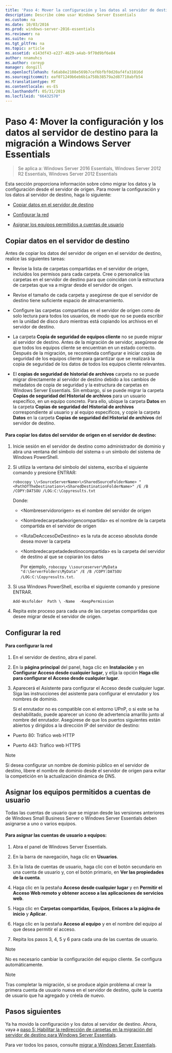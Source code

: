 ```yaml
---
title: 'Paso 4: Mover la configuración y los datos al servidor de destino para la migración a Windows Server Essentials'
description: Describe cómo usar Windows Server Essentials
ms.custom: na
ms.date: 10/03/2016
ms.prod: windows-server-2016-essentials
ms.reviewer: na
ms.suite: na
ms.tgt_pltfrm: na
ms.topic: article
ms.assetid: e143df43-e227-4629-a4ab-9f70d9bf6e84
author: nnamuhcs
ms.author: coreyp
manager: dongill
ms.openlocfilehash: fa6ab8e2108e569b7cef6bfbf0d20af4fa31016d
ms.sourcegitcommit: eaf071249b6eb6b1a758b38579a2d87710abfb54
ms.translationtype: MT
ms.contentlocale: es-ES
ms.lasthandoff: 05/31/2019
ms.locfileid: "66432570"
---
```

# <a name="step-4-move-settings-and-data-to-the-destination-server-for-windows-server-essentials-migration"></a>Paso 4: Mover la configuración y los datos al servidor de destino para la migración a Windows Server Essentials

>Se aplica a: Windows Server 2016 Essentials, Windows Server 2012 R2 Essentials, Windows Server 2012 Essentials

Esta sección proporciona información sobre cómo migrar los datos y la configuración desde el servidor de origen. Para mover la configuración y los datos al servidor de destino, haga lo siguiente:  
  
-   [Copiar datos en el servidor de destino](Step-4--Move-settings-and-data-to-the-Destination-Server-for-Windows-Server-Essentials-migration.md#BKMK_CopyData)  
  
-   [Configurar la red](Step-4--Move-settings-and-data-to-the-Destination-Server-for-Windows-Server-Essentials-migration.md#BKMK_Network)  
  
-   [Asignar los equipos permitidos a cuentas de usuario](Step-4--Move-settings-and-data-to-the-Destination-Server-for-Windows-Server-Essentials-migration.md#BKMK_MapPermittedComputers)  
  
##  <a name="BKMK_CopyData"></a> Copiar datos en el servidor de destino  
 Antes de copiar los datos del servidor de origen en el servidor de destino, realice las siguientes tareas:  
  
-   Revise la lista de carpetas compartidas en el servidor de origen, incluidos los permisos para cada carpeta. Cree o personalice las carpetas en el servidor de destino para que coincidan con la estructura de carpetas que va a migrar desde el servidor de origen.  
  
-   Revise el tamaño de cada carpeta y asegúrese de que el servidor de destino tiene suficiente espacio de almacenamiento.  
  
-   Configure las carpetas compartidas en el servidor de origen como de solo lectura para todos los usuarios, de modo que no se pueda escribir en la unidad de disco duro mientras está copiando los archivos en el servidor de destino.  
  
-   La carpeta **Copia de seguridad de equipos cliente** no se puede migrar al servidor de destino. Antes de la migración de servidor, asegúrese de que todos los equipos cliente se encuentran en un estado correcto. Después de la migración, se recomienda configurar e iniciar copias de seguridad de los equipos cliente para garantizar que se realizará la copia de seguridad de los datos de todos los equipos cliente relevantes.  
  
-   El **copias de seguridad de historial de archivos** carpeta no se puede migrar directamente al servidor de destino debido a los cambios de metadatos de copia de seguridad y la estructura de carpetas en Windows Server Essentials. Sin embargo, sí se puede migrar la carpeta **Copias de seguridad del Historial de archivos** para un usuario específico, en un equipo concreto. Para ello, ubique la carpeta **Datos** en la carpeta **Copias de seguridad del Historial de archivos** correspondiente al usuario y al equipo específicos, y copie la carpeta **Datos** en la carpeta **Copias de seguridad del Historial de archivos** del servidor de destino.  
  
#### <a name="to-copy-data-from-the-source-server-to-the-destination-server"></a>Para copiar los datos del servidor de origen en el servidor de destino:  
  
1. Inicie sesión en el servidor de destino como administrador de dominio y abra una ventana del símbolo del sistema o un símbolo del sistema de Windows PowerShell.  
  
2. Si utiliza la ventana del símbolo del sistema, escriba el siguiente comando y presione ENTRAR:  
  
   `robocopy \\<SourceServerName>\<SharedSourceFolderName> "<PathOfTheDestination>\<SharedDestinationFolderName>" /E /B /COPY:DATSOU /LOG:C:\Copyresults.txt`
  
    Donde:  
  
   - \<Nombreservidororigen\> es el nombre del servidor de origen  
  
   - \<Nombredecarpetadeorigencompartida\> es el nombre de la carpeta compartida en el servidor de origen  
  
   - \<RutaDeAccesoDeDestino\> es la ruta de acceso absoluta donde desea mover la carpeta  
  
   - \<Nombredecarpetadedestinocompartida\> es la carpeta del servidor de destino al que se copiarán los datos  
  
     Por ejemplo,  `robocopy \\sourceserver\MyData "d:\ServerFolders\MyData" /E /B /COPY:DATSOU /LOG:C:\Copyresults.txt`.  
  
3. Si usa Windows PowerShell, escriba el siguiente comando y presione ENTRAR.  
  
    `Add-Wssfolder  Path \ -Name  -KeepPermission`  
  
4. Repita este proceso para cada una de las carpetas compartidas que desee migrar desde el servidor de origen.  
  
##  <a name="BKMK_Network"></a> Configurar la red  
  
#### <a name="to-configure-the-network"></a>Para configurar la red  
  
1. En el servidor de destino, abra el panel.  
  
2. En la **página principal** del panel, haga clic en **Instalación** y en **Configurar Acceso desde cualquier lugar**, y elija la opción **Haga clic para configurar el Acceso desde cualquier lugar**.  
  
3. Aparecerá el Asistente para configurar el Acceso desde cualquier lugar. Siga las instrucciones del asistente para configurar el enrutador y los nombres de dominio.  
  
   Si el enrutador no es compatible con el entorno UPnP, o si este se ha deshabilitado, puede aparecer un icono de advertencia amarillo junto al nombre del enrutador. Asegúrese de que los puertos siguientes están abiertos y dirigidos a la dirección IP del servidor de destino:  
  
-   Puerto 80: Tráfico web HTTP  
  
-   Puerto 443: Tráfico web HTTPS  
  
> [!NOTE]
>  Si desea configurar un nombre de dominio público en el servidor de destino, libere el nombre de dominio desde el servidor de origen para evitar la competición en la actualización dinámica de DNS.  
  
##  <a name="BKMK_MapPermittedComputers"></a> Asignar los equipos permitidos a cuentas de usuario  
 Todas las cuentas de usuario que se migran desde las versiones anteriores de Windows Small Business Server o Windows Server Essentials deben asignarse a uno o varios equipos.  
  
#### <a name="to-map-user-accounts-to-computers"></a>Para asignar las cuentas de usuario a equipos:  
  
1.  Abra el panel de Windows Server Essentials.  
  
2.  En la barra de navegación, haga clic en **Usuarios**.  
  
3.  En la lista de cuentas de usuario, haga clic con el botón secundario en una cuenta de usuario y, con el botón primario, en **Ver las propiedades de la cuenta**.  
  
4.  Haga clic en la pestaña **Acceso desde cualquier lugar** y en **Permitir el Acceso Web remoto y obtener acceso a las aplicaciones de servicios web**.  
  
5.  Haga clic en **Carpetas compartidas**, **Equipos**, **Enlaces a la página de inicio** y **Aplicar**.  
  
6.  Haga clic en la pestaña **Acceso al equipo** y en el nombre del equipo al que desea permitir el acceso.  
  
7.  Repita los pasos 3, 4, 5 y 6 para cada una de las cuentas de usuario.  
  
> [!NOTE]
>  No es necesario cambiar la configuración del equipo cliente. Se configura automáticamente.  
  
> [!NOTE]
>  Tras completar la migración, si se produce algún problema al crear la primera cuenta de usuario nueva en el servidor de destino, quite la cuenta de usuario que ha agregado y créela de nuevo.  
  
## <a name="next-steps"></a>Pasos siguientes  
 Ya ha movido la configuración y los datos al servidor de destino. Ahora, vaya a [paso 5: Habilitar la redirección de carpetas en la migración del servidor de destino para Windows Server Essentials](Step-5--Enable-folder-redirection-on-the-Destination-Server-for-Windows-Server-Essentials-migration.md).  
  

Para ver todos los pasos, consulte [migrar a Windows Server Essentials](Migrate-from-Previous-Versions-to-Windows-Server-Essentials-or-Windows-Server-Essentials-Experience.md).

